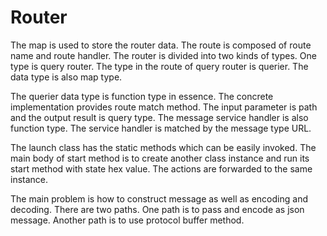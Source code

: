 # Router 

The map is used to store the router data. The route is composed  of route name and route handler. The router is divided into two kinds of types. One type is query router. The type in the route  of query router is querier. The data type is also map type.

The querier data type is function type in essence. The concrete  implementation provides route match method. The input parameter is path and the output result is query type. The message service handler is also function type. The service handler is matched by the message type URL. 

The launch class has the static methods which can be easily invoked. The main body of start method is to create another class instance and run its start method with state hex value. The actions are forwarded to the same instance. 

The main problem is how to construct message as well as encoding and decoding. There are two paths. One path is to pass and encode as json message. Another path is to use protocol buffer method. 
